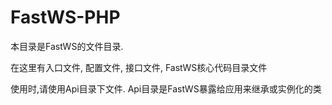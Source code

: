 # FastWS-PHP

本目录是FastWS的文件目录.

在这里有入口文件, 配置文件, 接口文件, FastWS核心代码目录文件

使用时,请使用Api目录下文件. Api目录是FastWS暴露给应用来继承或实例化的类